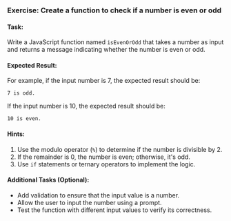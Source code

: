 ### Exercise: Create a function to check if a number is even or odd

#### Task:
Write a JavaScript function named `isEvenOrOdd` that takes a number as input and returns a message indicating whether the number is even or odd.

#### Expected Result:
For example, if the input number is 7, the expected result should be:
```
7 is odd.
```
If the input number is 10, the expected result should be:
```
10 is even.
```

#### Hints:
1. Use the modulo operator (`%`) to determine if the number is divisible by 2.
2. If the remainder is 0, the number is even; otherwise, it's odd.
3. Use `if` statements or ternary operators to implement the logic.

#### Additional Tasks (Optional):
- Add validation to ensure that the input value is a number.
- Allow the user to input the number using a prompt.
- Test the function with different input values to verify its correctness.
